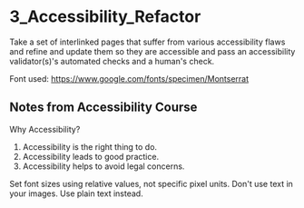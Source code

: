 # 3_Accessibility_Refactor

Take a set of interlinked pages that suffer from various accessibility flaws and refine and update them so they are accessible and pass an accessibility validator(s)'s automated checks and a human's check.

Font used: <https://www.google.com/fonts/specimen/Montserrat>

## Notes from Accessibility Course

Why Accessibility?

1. Accessibility is the right thing to do.
2. Accessibility leads to good practice.
3. Accessibility helps to avoid legal concerns.

Set font sizes using relative values, not specific pixel units. Don't use text in your images. Use plain text instead.
